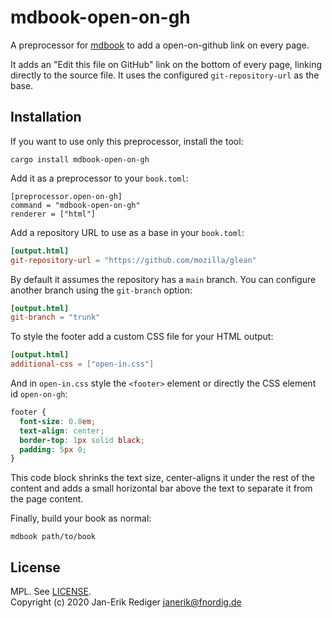 # mdbook-open-on-gh

A preprocessor for [mdbook][] to add a open-on-github link on every page.

[mdbook]: https://github.com/rust-lang/mdBook

It adds an "Edit this file on GitHub" link on the bottom of every page, linking directly to the source file.
It uses the configured `git-repository-url` as the base.

## Installation

If you want to use only this preprocessor, install the tool:

```
cargo install mdbook-open-on-gh
```

Add it as a preprocessor to your `book.toml`:

```
[preprocessor.open-on-gh]
command = "mdbook-open-on-gh"
renderer = ["html"]
```

Add a repository URL to use as a base in your `book.toml`:

```toml
[output.html]
git-repository-url = "https://github.com/mozilla/glean"
```

By default it assumes the repository has a `main` branch.
You can configure another branch using the `git-branch` option:

```toml
[output.html]
git-branch = "trunk"
```

To style the footer add a custom CSS file for your HTML output:

```toml
[output.html]
additional-css = ["open-in.css"]
```

And in `open-in.css` style the `<footer>` element or directly the CSS element id `open-on-gh`:

```css
footer {
  font-size: 0.8em;
  text-align: center;
  border-top: 1px solid black;
  padding: 5px 0;
}
```

This code block shrinks the text size, center-aligns it under the rest of the content
and adds a small horizontal bar above the text to separate it from the page content.


Finally, build your book as normal:

```
mdbook path/to/book
```

## License

MPL. See [LICENSE](LICENSE).  
Copyright (c) 2020 Jan-Erik Rediger <janerik@fnordig.de>
